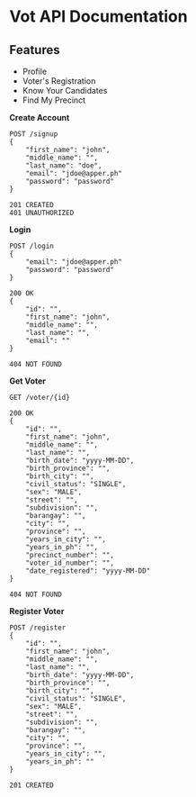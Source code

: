 # Vot API Documentation
## Features

- Profile
- Voter's Registration
- Know Your Candidates
- Find My Precinct

**Create Account**
```
POST /signup
{
	"first_name": "john",
	"middle_name": "",
	"last_name": "doe",
	"email": "jdoe@apper.ph"
	"password": "password"
}

201 CREATED
401 UNAUTHORIZED
```

**Login**
```
POST /login
{
	"email": "jdoe@apper.ph"
	"password": "password"
}

200 OK
{
	"id": "",
	"first_name": "john",
	"middle_name": "",
	"last_name": "",
	"email": ""
}

404 NOT FOUND
```

**Get Voter**
```
GET /voter/{id}

200 OK
{
	"id": "",
	"first_name": "john",
	"middle_name": "",
	"last_name": "",
	"birth_date": "yyyy-MM-DD",
	"birth_province": "",
	"birth_city": "",
	"civil_status": "SINGLE",
	"sex": "MALE",
	"street": "",
	"subdivision": "",
	"barangay": "",
	"city": "",
	"province": "",
	"years_in_city": "",
	"years_in_ph": "",
	"precinct_number": "",
	"voter_id_number": "",
	"date_registered": "yyyy-MM-DD"
}

404 NOT FOUND
```

**Register Voter**
```
POST /register
{
	"id": "",
	"first_name": "john",
	"middle_name": "",
	"last_name": "",
	"birth_date": "yyyy-MM-DD",
	"birth_province": "",
	"birth_city": "",
	"civil_status": "SINGLE",
	"sex": "MALE",
	"street": "",
	"subdivision": "",
	"barangay": "",
	"city": "",
	"province": "",
	"years_in_city": "",
	"years_in_ph": ""
}

201 CREATED
```
